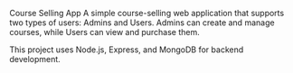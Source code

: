 Course Selling App
A simple course-selling web application that supports two types of users: Admins and Users.
Admins can create and manage courses, while Users can view and purchase them.

This project uses Node.js, Express, and MongoDB for backend development.
